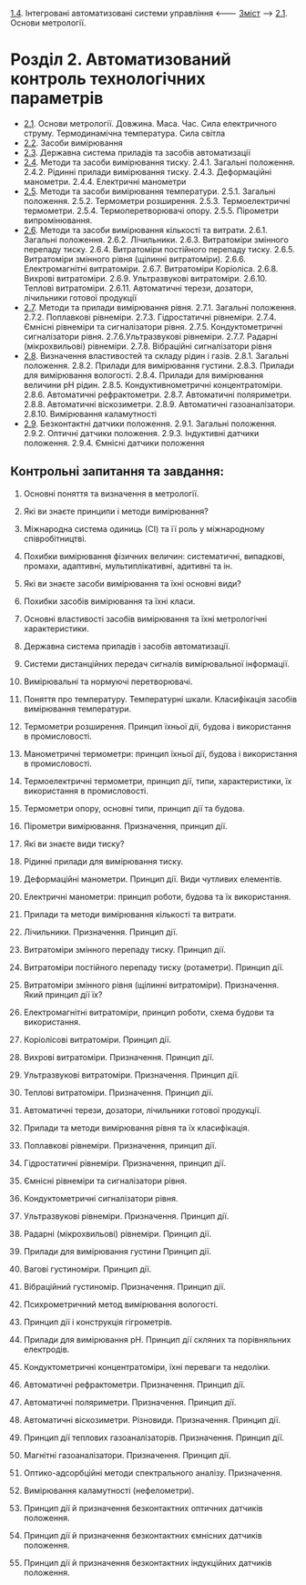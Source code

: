 [1.4](1_4.md). Інтегровані автоматизовані системи управління <--- [Зміст](README.md) --> [2.1](2_1.md). Основи метрології. 

# Розділ 2. Автоматизований контроль технологічних параметрів 

- [2.1](2_1.md). Основи метрології. Довжина. Маса. Час. Сила електричного струму. Термодинамічна температура. Сила світла
- [2.2](2_2.md). Засоби вимірювання
- [2.3](2_3.md). Державна система приладів та засобів автоматизації
- [2.4](2_4.md). Методи та засоби вимірювання тиску. 2.4.1. Загальні положення. 2.4.2. Рідинні прилади вимірювання тиску. 2.4.3. Деформаційні манометри. 2.4.4. Електричні манометри
- [2.5](2_5.md). Методи та засоби вимірювання температури. 2.5.1. Загальні положення. 2.5.2. Термометри розширення. 2.5.3. Термоелектричні термометри. 2.5.4. Термоперетворювачі опору. 2.5.5. Пірометри випромінювання.
- [2.6](2_6.md). Методи та засоби вимірювання кількості та витрати. 2.6.1. Загальні положення. 2.6.2. Лічильники. 2.6.3. Витратоміри змінного перепаду тиску. 2.6.4. Витратоміри постійного перепаду тиску. 2.6.5. Витратоміри змінного рівня (щілинні витратоміри). 2.6.6. Електромагнітні витратоміри. 2.6.7. Витратоміри Коріоліса. 2.6.8. Вихрові витратоміри. 2.6.9. Ультразвукові витратоміри. 2.6.10. Теплові витратоміри. 2.6.11. Автоматичні терези, дозатори, лічильники готової продукції
- [2.7](2_7.md). Методи та прилади вимірювання рівня. 2.7.1. Загальні положення. 2.7.2. Поплавкові рівнеміри. 2.7.3. Гідростатичні рівнеміри. 2.7.4. Ємнісні рівнеміри та сигналізатори рівня. 2.7.5. Кондуктометричні сигналізатори рівня. 2.7.6.Ультразвукові рівнеміри. 2.7.7. Радарні (мікрохвильові) рівнеміри. 2.7.8. Вібраційні сигналізатори рівня
- [2.8](2_8.md). Визначення властивостей та складу рідин і газів. 2.8.1. Загальні положення. 2.8.2. Прилади для вимірювання густини. 2.8.3. Прилади для вимірювання вологості. 2.8.4. Прилади для вимірювання величини рН рідин. 2.8.5. Кондуктивнометричні концентратоміри. 2.8.6. Автоматичні рефрактометри. 2.8.7. Автоматичні поляриметри. 2.8.8. Автоматичні віскозиметри. 2.8.9. Автоматичні газоаналізатори. 2.8.10. Вимірювання каламутності
- [2.9](2_9.md). Безконтактні датчики положення. 2.9.1. Загальні положення. 2.9.2. Оптичні датчики положення. 2.9.3. Індуктивні датчики положення. 2.9.4. Ємнісні датчики положення

## Контрольні запитання та завдання:

1.    Основні поняття та визначення в метрології.

2.    Які ви знаєте принципи і методи вимірювання?

3.    Міжнародна система одиниць (СІ) та її роль у міжнародному співробітництві.

4.    Похибки вимірювання фізичних величин: систематичні, випадкові, промахи, адаптивні, мультиплікативні, адитивні та ін.

5.    Які ви знаєте засоби вимірювання та їхні основні види?

6.    Похибки засобів вимірювання та їхні класи.

7.    Основні властивості засобів вимірювання та їхні метрологічні характеристики.

8.    Державна система приладів і засобів автоматизації.

9.    Системи дистанційних передач сигналів вимірювальної інформації.

10.  Вимірювальні та нормуючі перетворювачі.

11.  Поняття про температуру. Температурні шкали. Класифікація засобів вимірювання температури.

12.  Термометри розширення. Принцип їхньої дії, будова і використання в промисловості.

13.  Манометричні термометри: принцип їхньої дії, будова і використання в промисловості.

14.  Термоелектричні термометри, принцип дії, типи, характеристики, їх використання в промисловості.

15.  Термометри опору, основні типи, принцип дії та будова.

16.  Пірометри вимірювання. Призначення, принцип дії.

17.  Які ви знаєте види тиску?

18.  Рідинні прилади для вимірювання тиску. 

19.  Деформаційні манометри. Принцип дії. Види чутливих елементів.

20.  Електричні манометри: принцип роботи, будова та їх використання.

21.  Прилади та методи вимірювання кількості та витрати.

22.  Лічильники. Призначення. Принцип дії.

23.  Витратоміри змінного перепаду тиску. Принцип дії.

24.  Витратоміри постійного перепаду тиску (ротаметри). Принцип дії.

25.  Витратоміри змінного рівня (щілинні витратоміри). Призначення. Який принцип дії їх?

26.  Електромагнітні витратоміри, принцип роботи, схема будови та використання.

27.  Коріолісові витратоміри. Принцип дії. 

28.  Вихрові витратоміри. Призначення. Принцип дії. 

29.  Ультразвукові витратоміри. Призначення. Принцип дії.

30.  Теплові витратоміри. Призначення. Принцип дії.

31.  Автоматичні терези, дозатори, лічильники готової продукції.

32.  Прилади та методи вимірювання рівня та їх класифікація.

33.  Поплавкові рівнеміри. Призначення, принцип дії.

34.  Гідростатичні рівнеміри. Призначення, принцип дії.

35.  Ємнісні рівнеміри та сигналізатори рівня. 

36.  Кондуктометричні сигналізатори рівня.

37.  Ультразвукові рівнеміри. Призначення. Принцип дії.

38.  Радарні (мікрохвильові) рівнеміри. Принцип дії.

39.  Прилади для вимірювання густини Принцип дії.

40.  Вагові густиноміри. Принцип дії.

41.  Вібраційний густиномір. Призначення. Принцип дії.

42.  Психрометричний метод вимірювання вологості. 

43.  Принцип дії і конструкція гігрометрів.

44.  Прилади для вимірювання рН. Принцип дії скляних та порівняльних електродів.

45.  Кондуктометричні концентратоміри, їхні переваги та недоліки.

46.  Автоматичні рефрактометри. Призначення. Принцип дії.

47.  Автоматичні поляриметри. Призначення. Принцип дії.

48.  Автоматичні віскозиметри. Різновиди. Призначення. Принцип дії.

49.  Принцип дії теплових газоаналізаторів. Призначення. Принцип дії. 

50.  Магнітні газоаналізатори. Призначення. Принцип дії.

51.  Оптико-адсорбційні методи спектрального аналізу. Призначення.

52.  Вимірювання каламутності (нефелометри).

53.  Принцип дії й призначення безконтактних оптичних датчиків положення.

54.  Принцип дії й призначення безконтактних ємнісних датчиків положення.

55.  Принцип дії й призначення безконтактних індукційних датчиків положення.
